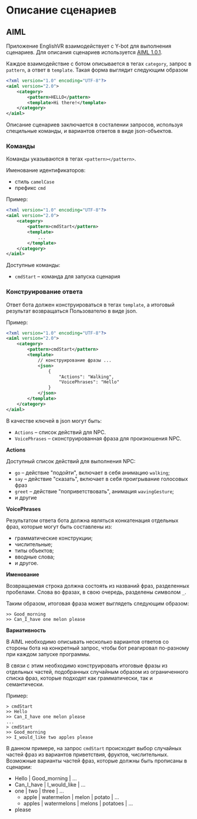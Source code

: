 # Описание сценариев
## AIML

Приложение EnglishVR взаимодействует с Y-bot для выполнения сценариев.
Для описания сценариев используется
<a href="https://github.com/keiffster/program-y/wiki/AIML-Versions">AIML 1.0.1</a>.

Каждое взаимодействие с ботом описывается в тегах `category`, запрос в `pattern`,
а ответ в `template`. Такая форма выглядит следующим образом
```xml
<?xml version="1.0" encoding="UTF-8"?>
<aiml version="2.0">
    <category>
        <pattern>HELLO</pattern>
        <template>Hi there!</template>
    </category>
</aiml>
```

Описание сценариев заключается в состалении запросов, используя специльные команды,
и вариантов ответов в виде json-объектов.


### Команды
Команды указываются в тегах `<pattern></pattern>`.

Именование идентификаторов:
- стиль `camelCase`
- префикс `cmd`

Пример:
```xml
<?xml version="1.0" encoding="UTF-8"?>
<aiml version="2.0">
    <category>
        <pattern>cmdStart</pattern>
        <template>
            ...
        </template>
    </category>
</aiml>
```

Доступные команды:
* `cmdStart` – команда для запуска сценария


### Конструирование ответа
Ответ бота должен конструироваться в тегах `template`, а 
итоговый результат возвращаться Пользователю в виде json.

Пример:
```xml
<?xml version="1.0" encoding="UTF-8"?>
<aiml version="2.0">
    <category>
        <pattern>cmdStart</pattern>
        <template>
            // конструирование фразы ...
            <json>
                {
                    "Actions": "Walking", 
                    "VoicePhrases": "Hello"
                }
            </json>
        </template>
    </category>
</aiml>
```

В качестве ключей в json могут быть:
- `Actions` – список действий для NPC.
- `VoicePhrases` – сконструированная фраза для произношения NPC.

**Actions**

Доступный список действий для выполнения NPC:
- `go` – действие "подойти", включает в себя анимацию `walking`;
- `say` – действие "сказать", включает в себя проигрывание голосовых фраз
- `greet` – действие "поприветствовать", анимация `wavingGesture`;
- и другие

**VoicePhrases**

Результатом ответа бота должна являться конкатенация отдельных фраз,
которые могут быть составлены из:
- грамматические конструкции;
- числительные;
- типы объектов;
- вводные слова;
- и другое.

__Именование__

Возвращаемая строка должна состоять из названий фраз, разделенных пробелами.
Слова во фразах, в свою очередь, разделены символом `_`.

Таким образом, итоговая фраза может выглядеть следующим образом:
```
>> Good_morning
>> Can_I_have one melon please
```

__Вариативность__

В AIML необходимо описывать несколько вариантов ответов со стороны бота на конкретный запрос,
чтобы бот реагировал по-разному при каждом запуске программы.

В связи с этим необходимо конструировать итоговые фразы из отдельных частей,
подобранных случайным образом из ограниченного списка фраз,
которые подходят как грамматически, так и семантически.

Пример:
```
> cmdStart
>> Hello
>> Can_I_have one melon please
...
> cmdStart
>> Good_morning
>> I_would_like two apples please
```

В данном примере, на запрос `cmdStart` происходит выбор случайных частей фраз
из вариантов приветствия, фруктов, числительных.
Возможные варианты частей фраз, которые должны быть прописаны в сценарии:
- Hello | Good_morning | ...
- Can_I_have | I_would_like | ...
- one | two | three | ...
  - apple | watermelon | melon | potato | ...
  - apples | watermelons | melons | potatoes | ...
- please
